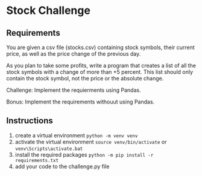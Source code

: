 # Stock Challenge

## Requirements

You are given a csv file (stocks.csv) containing stock symbols, their current price, as well as the price change of the previous day.

As you plan to take some profits, write a program that creates a list of all the stock symbols with a change of more than +5 percent. This list should only contain the stock symbol, not the price or the absolute change.

Challenge: Implement the requierments using Pandas.

Bonus: Implement the requirements withouut using Pandas.


## Instructions

1. create a virtual environment `python -m venv venv`
1. activate the virtual environment `source venv/bin/activate` or `venv\Scripts\activate.bat`
1. install the required packages `python -m pip install -r requirements.txt`
1. add your code to the challenge.py file
